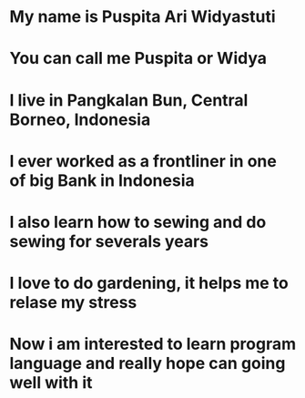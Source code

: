 # My name is Puspita Ari Widyastuti
# You can call me Puspita or Widya
# I live in Pangkalan Bun, Central Borneo, Indonesia
# I ever worked as a frontliner in one of big Bank in Indonesia
# I also learn how to sewing and do sewing for severals years
# I love to do gardening, it helps me to relase my stress
# Now i am interested to learn program language and really hope can going well with it
